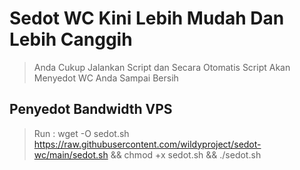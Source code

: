 # Sedot WC Kini Lebih Mudah Dan Lebih Canggih

> Anda Cukup Jalankan Script dan Secara Otomatis
> Script Akan Menyedot WC Anda Sampai Bersih

## Penyedot Bandwidth VPS

> Run : wget -O sedot.sh https://raw.githubusercontent.com/wildyproject/sedot-wc/main/sedot.sh && chmod +x sedot.sh && ./sedot.sh
